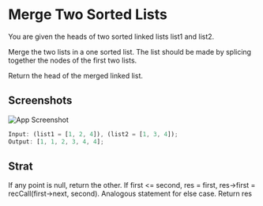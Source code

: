 # Merge Two Sorted Lists

You are given the heads of two sorted linked lists list1 and list2.

Merge the two lists in a one sorted list. The list should be made by splicing together the nodes of the first two lists.

Return the head of the merged linked list.

## Screenshots

![App Screenshot](https://assets.leetcode.com/uploads/2020/10/03/merge_ex1.jpg)

```javascript
Input: (list1 = [1, 2, 4]), (list2 = [1, 3, 4]);
Output: [1, 1, 2, 3, 4, 4];
```

## Strat

If any point is null, return the other. If first <= second, res = first, res->first = recCall(first->next, second). Analogous statement for else case. Return res
